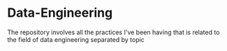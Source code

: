# Data-Engineering
The repository involves all the practices I've been having that is related to the field of data engineering separated by topic

